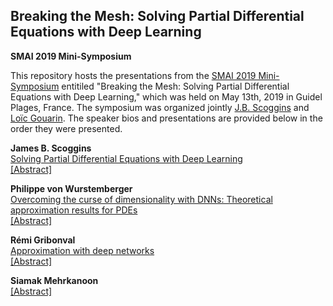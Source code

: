 ## Breaking the Mesh: Solving Partial Differential Equations with Deep Learning
**SMAI 2019 Mini-Symposium**

This repository hosts the presentations from the [SMAI 2019 Mini-Symposium](http://smai.emath.fr/smai2019/programme_detaille.php) entitiled "Breaking the Mesh: Solving Partial Differential Equations with Deep Learning," which was held on May 13th, 2019 in Guidel Plages, France.  The symposium was organized jointly [J.B. Scoggins](www.jbscoggins.com) and [Loïc Gouarin](https://github.com/gouarin).  The speaker bios and presentations are provided below in the order they were presented.

**James B. Scoggins** 
<br>[Solving Partial Differential Equations with Deep Learning](https://github.com/jbscoggi/smai-2019/raw/master/presentations/smai_2019_scoggins.pdf) 
<br>[[Abstract]](https://github.com/jbscoggi/smai-2019/raw/master/abstracts/scoggins.pdf)

**Philippe von Wurstemberger**
<br>[Overcoming the curse of dimensionality with DNNs: Theoretical approximation results for PDEs](https://github.com/jbscoggi/smai-2019/raw/master/presentations/smai_2019_vonwurstemberger.pdf) 
<br>[[Abstract]](https://github.com/jbscoggi/smai-2019/raw/master/abstracts/von_wurstemberger.pdf)

**Rémi Gribonval**
<br>[Approximation with deep networks](https://github.com/jbscoggi/smai-2019/raw/master/presentations/smai_2019_gribonval.pdf) 
<br>[[Abstract]](https://github.com/jbscoggi/smai-2019/raw/master/abstracts/gribonval.pdf)

**Siamak Mehrkanoon**
<br>[[Abstract]](https://github.com/jbscoggi/smai-2019/raw/master/abstracts/mehrkanoon.pdf)



